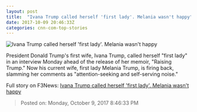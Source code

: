 ```yaml
---
layout: post
title:  "Ivana Trump called herself 'first lady'. Melania wasn't happy"
date: 2017-10-09 20:46:33Z
categories: cnn-com-top-stories
---
```


![Ivana Trump called herself 'first lady'. Melania wasn't happy](http://i2.cdn.cnn.com/cnnnext/dam/assets/171009140052-melania-trump-ivana-trump-split-super-tease.jpg)

President Donald Trump's first wife, Ivana Trump, called herself "first lady" in an interview Monday ahead of the release of her memoir, "Raising Trump." Now his current wife, first lady Melania Trump, is firing back, slamming her comments as "attention-seeking and self-serving noise."


Full story on F3News: [Ivana Trump called herself 'first lady'. Melania wasn't happy](http://www.f3nws.com/n/paJZCG)

> Posted on: Monday, October 9, 2017 8:46:33 PM
